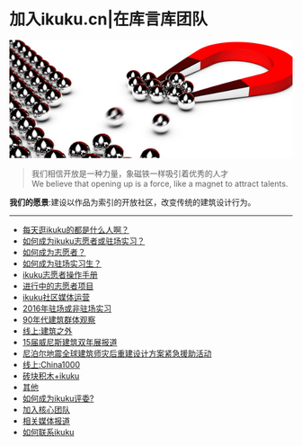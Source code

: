 # 加入ikuku.cn|在库言库团队

![magnet](images/magnet.jpg)

>我们相信开放是一种力量，象磁铁一样吸引着优秀的人才   
We believe that opening up is a force, like a magnet to attract talents.  

**我们的愿景**:建设以作品为索引的开放社区，改变传统的建筑设计行为。

-----

* [每天逛ikuku的都是什么人啊？](volunteer-4.md)
* [如何成为ikuku志愿者或驻场实习？](volunteer-6.md)  
 * [如何成为志愿者？](volunteer-1.md)  
 * [如何成为驻场实习生？](volunteer-5.md)
 * [ikuku志愿者操作手册](volunteer-7.md)
* [进行中的志愿者项目](volunteer-2.md)
 * [ikuku社区媒体运营](volunteer-8.md)
 * [2016年驻场或非驻场实习](volunteer-9.md)
 * [90年代建筑群体观察](volunteer-10.md)
 * [线上:建筑之外](volunteer-11.md)
 * [15届威尼斯建筑双年展报道](volunteer-15.md) 
 * [尼泊尔地震全球建筑师灾后重建设计方案紧急援助活动](volunteer-12.md)
 * [线上:China1000](volunteer-13.md)
 * [砖块积木+ikuku](volunteer-16.md)
 * [其他](volunteer-14.md)
* [如何成为ikuku评委?](volunteer-3.md)  
* [加入核心团队](volunteer-0.md)
* [相关媒体报道](press.md)
* [如何联系ikuku](contact.md)



 
 

